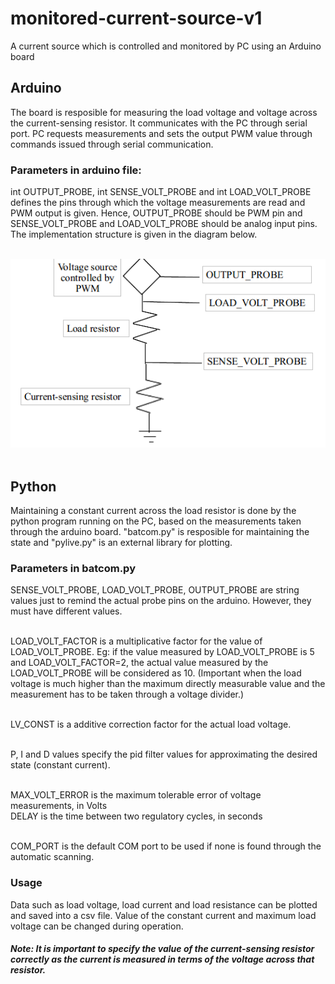 # monitored-current-source-v1
A current source which is controlled and monitored by PC using an Arduino board

## Arduino
The board is resposible for measuring the load voltage and voltage across the current-sensing resistor. It communicates with the PC through serial port. PC requests measurements and sets the output PWM value through commands issued through serial communication.

### Parameters in arduino file:
int OUTPUT_PROBE, int SENSE_VOLT_PROBE and int LOAD_VOLT_PROBE defines the pins through which the voltage measurements are read and PWM output is given. Hence, OUTPUT_PROBE should be PWM pin and SENSE_VOLT_PROBE and LOAD_VOLT_PROBE should be analog input pins. The implementation structure is given in the diagram below.<br /><br />

![](typical-construction.png)<br /><br />

## Python
Maintaining a constant current across the load resistor is done by the python program running on the PC, based on the measurements taken through the arduino board. "batcom.py" is resposible for maintaining the state and "pylive.py" is an external library for plotting.

### Parameters in batcom.py
SENSE_VOLT_PROBE, LOAD_VOLT_PROBE, OUTPUT_PROBE are string values just to remind the actual probe pins on the arduino. However, they must have different values.<br /><br />

LOAD_VOLT_FACTOR is a multiplicative factor for the value of LOAD_VOLT_PROBE. Eg: if the value measured by LOAD_VOLT_PROBE is 5 and LOAD_VOLT_FACTOR=2, the actual value measured by the LOAD_VOLT_PROBE will be considered as 10. (Important when the load voltage is much higher than the maximum directly measurable value and the measurement has to be taken through a voltage divider.)<br /><br />

LV_CONST is a additive correction factor for the actual load voltage.<br /><br />

P, I and D values specify the pid filter values for approximating the desired state (constant current).<br /><br />

MAX_VOLT_ERROR is the maximum tolerable error of voltage measurements, in Volts<br />
DELAY is the time between two regulatory cycles, in seconds<br /><br />

COM_PORT is the default COM port to be used if none is found through the automatic scanning.

### Usage
Data such as load voltage, load current and load resistance can be plotted and saved into a csv file. Value of the constant current and maximum load voltage can be changed during operation.

##### Note: It is important to specify the value of the current-sensing resistor correctly as the current is measured in terms of the voltage across that resistor.
